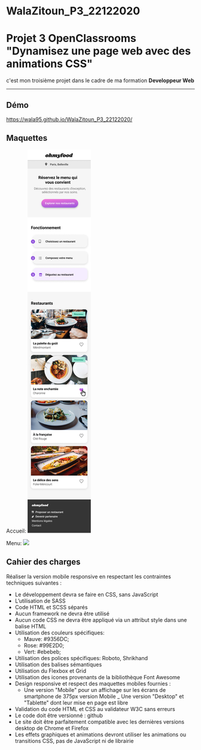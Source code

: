 # WalaZitoun_P3_22122020
# Projet 3 OpenClassrooms "Dynamisez une page web avec des animations CSS"

c'est mon troisième projet dans le cadre de ma formation **Developpeur Web**
___

## Démo

https://wala95.github.io/WalaZitoun_P3_22122020/

## Maquettes

Accueil:
<img src="images/maquettes/Accueil.png">

Menu:
<img src="images/maquette/Menu-Àlafrançaise.png">

## Cahier des charges

Réaliser la version mobile responsive en respectant les contraintes techniques suivantes :

- Le développement devra se faire en CSS, sans JavaScript
- L’utilisation de SASS 
- Code HTML et SCSS séparés
- Aucun framework ne devra être utilisé
- Aucun code CSS ne devra être appliqué via un attribut style dans une balise HTML
- Utilisation des couleurs spécifiques:
	- Mauve: #9356DC;
	- Rose: #99E2D0;
	- Vert: #ebebeb;
- Utilisation des polices spécifiques: Roboto, Shrikhand
- Utilisation des balises sémantiques 
- Utilisation du Flexbox et Grid
- Utilisation des icones provenants de la bibliothèque Font Awesome 
- Design responsive et respect des maquettes mobiles fournies :
	- Une version "Mobile" pour un affichage sur les écrans de smartphone de 375px version Mobile
	_ Une version "Desktop" et "Tablette" dont leur mise en page est libre
- Validation du code HTML et CSS au validateur W3C sans erreurs
- Le code doit être versionné : github
- Le site doit être parfaitement compatible avec les dernières versions desktop de Chrome et Firefox
- Les effets graphiques et animations devront utiliser les animations ou transitions CSS, pas de JavaScript ni de librairie













